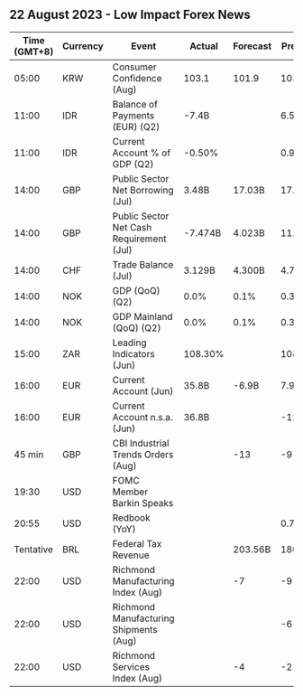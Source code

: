 ## 22 August 2023 - Low Impact Forex News

| Time (GMT+8) | Currency | Event | Actual | Forecast | Previous |
|------|----------|-------|--------|----------|----------|
| 05:00 | KRW | Consumer Confidence (Aug) | 103.1 | 101.9 | 103.2 |
| 11:00 | IDR | Balance of Payments (EUR) (Q2) | -7.4B |  | 6.5B |
| 11:00 | IDR | Current Account % of GDP (Q2) | -0.50% |  | 0.90% |
| 14:00 | GBP | Public Sector Net Borrowing (Jul) | 3.48B | 17.03B | 17.11B |
| 14:00 | GBP | Public Sector Net Cash Requirement (Jul) | -7.474B | 4.023B | 11.337B |
| 14:00 | CHF | Trade Balance (Jul) | 3.129B | 4.300B | 4.790B |
| 14:00 | NOK | GDP (QoQ) (Q2) | 0.0% | 0.1% | 0.3% |
| 14:00 | NOK | GDP Mainland (QoQ) (Q2) | 0.0% | 0.1% | 0.3% |
| 15:00 | ZAR | Leading Indicators (Jun) | 108.30% |  | 108.40% |
| 16:00 | EUR | Current Account (Jun) | 35.8B | -6.9B | 7.9B |
| 16:00 | EUR | Current Account n.s.a. (Jun) | 36.8B |  | -12.5B |
| 45 min | GBP | CBI Industrial Trends Orders (Aug) |  | -13 | -9 |
| 19:30 | USD | FOMC Member Barkin Speaks |  |  |  |
| 20:55 | USD | Redbook (YoY) |  |  | 0.7% |
| Tentative | BRL | Federal Tax Revenue |  | 203.56B | 180.48B |
| 22:00 | USD | Richmond Manufacturing Index (Aug) |  | -7 | -9 |
| 22:00 | USD | Richmond Manufacturing Shipments (Aug) |  |  | -6 |
| 22:00 | USD | Richmond Services Index (Aug) |  | -4 | -2 |
